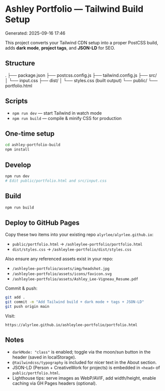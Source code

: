 # Ashley Portfolio — Tailwind Build Setup
Generated: 2025-09-16 17:46

This project converts your Tailwind CDN setup into a proper PostCSS build, adds **dark mode**, **project tags**, and **JSON-LD** for SEO.

## Structure
.
├── package.json
├── postcss.config.js
├── tailwind.config.js
├── src/
│   └── input.css
├── dist/
│   └── styles.css (built output)
└── public/
    └── portfolio.html

## Scripts
- `npm run dev` — start Tailwind in watch mode
- `npm run build` — compile & minify CSS for production

## One-time setup
```bash
cd ashley-portfolio-build
npm install
```

## Develop
```bash
npm run dev
# Edit public/portfolio.html and src/input.css
```

## Build
```bash
npm run build
```

## Deploy to GitHub Pages
Copy these two items into your existing repo `alyrlee/alyrlee.github.io`:
- `public/portfolio.html` → `/ashleylee-portfolio/portfolio.html`
- `dist/styles.css` → `/ashleylee-portfolio/dist/styles.css`

Also ensure any referenced assets exist in your repo:
- `/ashleylee-portfolio/assets/img/headshot.jpg`
- `/ashleylee-portfolio/assets/icons/favicon.svg`
- `/ashleylee-portfolio/assets/Ashley_Lee-Vigneau_Resume.pdf`

Commit & push:
```bash
git add .
git commit -m "Add Tailwind build + dark mode + tags + JSON-LD"
git push origin main
```

Visit:
```
https://alyrlee.github.io/ashleylee-portfolio/portfolio.html
```

## Notes
- `darkMode: "class"` is enabled; toggle via the moon/sun button in the header (saved in localStorage).
- `@tailwindcss/typography` is included for nicer text in the About section.
- JSON-LD (Person + CreativeWork for projects) is embedded in `<head>` of `public/portfolio.html`.
- Lighthouse tips: serve images as WebP/AVIF, add width/height, enable caching via GH Pages headers (optional).
